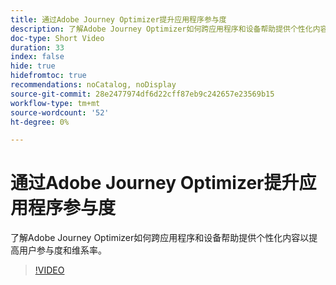 ```yaml
---
title: 通过Adobe Journey Optimizer提升应用程序参与度
description: 了解Adobe Journey Optimizer如何跨应用程序和设备帮助提供个性化内容以提高用户参与度和维系率。
doc-type: Short Video
duration: 33
index: false
hide: true
hidefromtoc: true
recommendations: noCatalog, noDisplay
source-git-commit: 28e2477974df6d22cff87eb9c242657e23569b15
workflow-type: tm+mt
source-wordcount: '52'
ht-degree: 0%

---
```



# 通过Adobe Journey Optimizer提升应用程序参与度

了解Adobe Journey Optimizer如何跨应用程序和设备帮助提供个性化内容以提高用户参与度和维系率。

<!-- 72_S603_3442534_32_boost-app-engagement-with-adobe-journey-optimizer -->
>[!VIDEO](https://video.tv.adobe.com/v/3458221/?learn=on&enablevpops=true)
